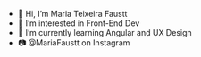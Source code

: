 - 👋 Hi, I’m Maria Teixeira Faustt
- 👀 I’m interested in Front-End Dev
- 🌱 I’m currently learning Angular and UX Design
- 📷 @MariaFaustt on Instagram  
   
<!---
MariaLTN/MariaLTN is a ✨ special ✨ repository because its `README.md` (this file) appears on your GitHub profile.
You can click the Preview link to take a look at your changes.
--->

